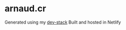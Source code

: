 # arnaud.cr #

Generated using my [dev-stack](https://github.com/areknow/dev-stack)
Built and hosted in Netlify